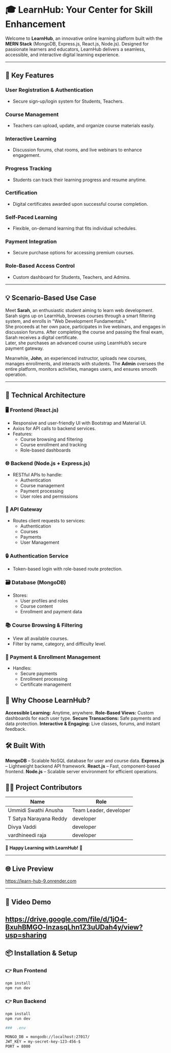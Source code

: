 # 🎓 LearnHub: Your Center for Skill Enhancement

Welcome to **LearnHub**, an innovative online learning platform built with the **MERN Stack** (MongoDB, Express.js, React.js, Node.js). Designed for passionate learners and educators, LearnHub delivers a seamless, accessible, and interactive digital learning experience.

---

## 🌟 Key Features

### **User Registration & Authentication**
- Secure sign-up/login system for Students, Teachers.

### **Course Management**
- Teachers can upload, update, and organize course materials easily.

### **Interactive Learning**
- Discussion forums, chat rooms, and live webinars to enhance engagement.

### **Progress Tracking**
- Students can track their learning progress and resume anytime.

### **Certification**
- Digital certificates awarded upon successful course completion.

### **Self-Paced Learning**
- Flexible, on-demand learning that fits individual schedules.

### **Payment Integration**
- Secure purchase options for accessing premium courses.

### **Role-Based Access Control**
- Custom dashboard for Students, Teachers, and Admins.

---

## 💡 Scenario-Based Use Case

Meet **Sarah**, an enthusiastic student aiming to learn web development. Sarah signs up on LearnHub, browses courses through a smart filtering system, and enrolls in "Web Development Fundamentals."  
She proceeds at her own pace, participates in live webinars, and engages in discussion forums. After completing the course and passing the final exam, Sarah receives a digital certificate.  
Later, she purchases an advanced course using LearnHub’s secure payment gateway.

Meanwhile, **John**, an experienced instructor, uploads new courses, manages enrollments, and interacts with students. The **Admin** oversees the entire platform, monitors activities, manages users, and ensures smooth operation.

---

## 🧱 Technical Architecture

### **🖥️ Frontend (React.js)**
- Responsive and user-friendly UI with Bootstrap and Material UI.
- Axios for API calls to backend services.
- Features:
  - Course browsing and filtering
  - Course enrollment and tracking
  - Role-based dashboards

### **🌐 Backend (Node.js + Express.js)**
- RESTful APIs to handle:
  - Authentication
  - Course management
  - Payment processing
  - User roles and permissions

### **🚪 API Gateway**
- Routes client requests to services:
  - Authentication
  - Courses
  - Payments
  - User Management

### **🔒 Authentication Service**
- Token-based login with role-based route protection.

### **🗃️ Database (MongoDB)**
- Stores:
  - User profiles and roles
  - Course content
  - Enrollment and payment data

### **📚 Course Browsing & Filtering**
- View all available courses.
- Filter by name, category, and difficulty level.

### **🛒 Payment & Enrollment Management**
- Handles:
  - Secure payments
  - Enrollment processing
  - Certificate management



## 🚀 Why Choose LearnHub?

**Accessible Learning:** Anytime, anywhere.
**Role-Based Views:** Custom dashboards for each user type.
**Secure Transactions:** Safe payments and data protection.
**Interactive & Engaging:** Live classes, forums, and instant feedback.



## 🛠️ Built With

**MongoDB** – Scalable NoSQL database for user and course data.
**Express.js** – Lightweight backend API framework.
**React.js** – Fast, component-based frontend.
**Node.js** – Scalable server environment for efficient operations.



## 👨‍💻 Project Contributors
|Name|Role|
|----|-----|
|Ummidi Swathi Anusha|Team Leader, developer|
|T Satya Narayana Reddy|developer|
|Divya Vaddi|developer|
|vardhineedi raja|developer|



📖 **Happy Learning with LearnHub!** 📖

---

## 🌐 Live Preview

 https://learn-hub-9.onrender.com

---



## 🎥 Video Demo

https://drive.google.com/file/d/1jO4-BxuhBMGO-lnzasqLhn1Z3uUDah4y/view?usp=sharing
--

## 📦 Installation & Setup

### 👉 Run Frontend
```bash
npm install
npm run dev
```

### 👉 Run Backend
```bash
npm install
npm run dev

###  .env

MONGO_DB = mongodb://localhost:27017/
JWT_KEY = my-secret-key-123-456-$
PORT = 8000